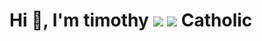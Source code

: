 <h1 align="left">Hi 👋, I'm timothy <img src="https://img.icons8.com/color/48/000000/vietnam-circular.png"/> <img src="https://img.icons8.com/fluent/48/000000/church.png"/> Catholic </h1>
<style>


<p align="center"> 
  <img src="https://komarev.com/ghpvc/?username=timomint" alt="timomint" /> 
  <img src="https://badges.pufler.dev/repos/timomint" alt="timomint" /> 
  <img src="https://visitor-badge.laobi.icu/badge?page_id=timomint.timomint")
</p>
  
<div align="right"> <img radius="50%" width="300px" src='https://live.staticflickr.com/65535/50975340952_df75b880c4_k.jpg'/></div>
  
    
  
  <div align="left">
    <h3>👨🏽‍💻 About me:</h3>
        <p>• 🎓 I’m currently learning Software Engineering at [HCMUTE-Ho Chi Minh City University of Technology and Education](http://en.hcmute.edu.vn/)
          <p>• 💻 I’m trying to study on Machine Learning and Web Development. 
        <p>• ℹ️ Hobbies: 🎼USUK_muzic | 🍏minimalism | 📖love_reading | ☕hot_latte</p>
     <p>• 📖 I'm trying to learn foreign language : English, 日本語</p>
        <p>• 💬 Ask me about: <b>Anything, honestly, I love knowledge and learning new things</b></p>
        <p>• 📫 How to reach me: <b>gabrielbittencourt57@gmail.com</b></p>
</div><br>

-----
<div align="center">
    <img height="155em" src="https://github-readme-stats.vercel.app/api?username=gabrlcj&show_icons=true&theme=slateorange&title_color=f34213&text_color=0c0c0c&icon_color=0c0c0c&locale=en&hide_border=true&bg_color=bbb8b2" alt="gabrlcj" />
    <img height="155em" src="https://github-readme-stats.vercel.app/api/top-langs?username=gabrlcj&show_icons=true&theme=slateorange&title_color=f34213&text_color=0c0c0c&icon_color=0c0c0c&layout=compact&hide_border=true&bg_color=bbb8b2" alt="gabrlcj" />
</div>

-----
### 📫 How to reach me: *tadeothien@gmail.com*
<p align="center">  
  <a href="https://www.facebook.com/tadeothien" alt="Facebook">
    <img src="https://img.icons8.com/ios/50/000000/facebook-new.png" />
  </a> 
  <a href="https://github.com/timomint" alt="Github">
    <img src="https://img.icons8.com/ios/50/000000/github-2.png"/>
  </a> 
  <a href="https://www.flickr.com/photos/timothylysf/" alt="Flickr">
    <img src="https://img.icons8.com/ios/50/000000/flickr.png""/>
  </a>
  <a href="https://linkedin.com/in/timomint" target="_blank">
    <img src="https://img.icons8.com/ios/50/000000/linkedin.png"/>
  </a>
  <a href="https://www.instagram.com/xxieqmizh/" target="_blank">
    <img src="https://img.icons8.com/ios/50/000000/instagram-new--v2.png"/>
  </a>
                                                                       
</p>





 
<!--https://github.com/anuraghazra/github-readme-stats/blob/master/themes/README.md-->
